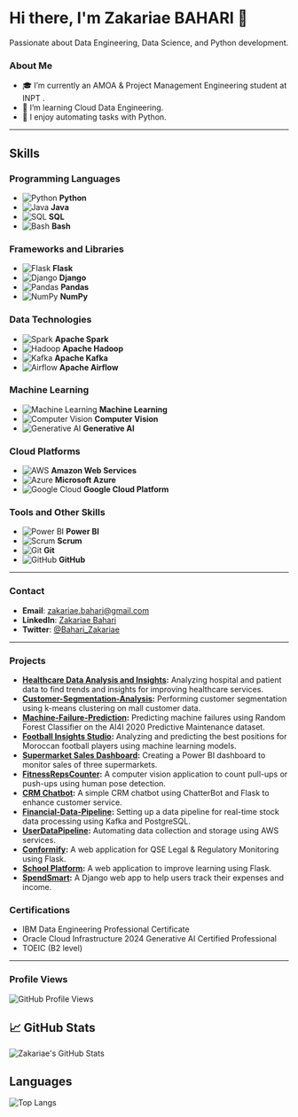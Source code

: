 # Hi there, I'm Zakariae BAHARI 👋

Passionate about Data Engineering, Data Science, and Python development. 

 ### About Me
- 🎓 I’m currently an AMOA & Project Management Engineering student at INPT .
- 🌱 I’m learning Cloud Data Engineering.
- 🔧 I enjoy automating tasks with Python.
---


  ## Skills

### Programming Languages
- ![Python](https://img.shields.io/badge/-Python-3776AB?style=flat&logo=python&logoColor=white) **Python**
- ![Java](https://img.shields.io/badge/-Java-007396?style=flat&logo=java&logoColor=white) **Java**
- ![SQL](https://img.shields.io/badge/-SQL-4479A1?style=flat&logo=postgresql&logoColor=white) **SQL**
- ![Bash](https://img.shields.io/badge/-Bash-4EAA25?style=flat&logo=gnubash&logoColor=white) **Bash**

### Frameworks and Libraries
- ![Flask](https://img.shields.io/badge/-Flask-000000?style=flat&logo=flask&logoColor=white) **Flask**
- ![Django](https://img.shields.io/badge/-Django-092E20?style=flat&logo=django&logoColor=white) **Django**
- ![Pandas](https://img.shields.io/badge/-Pandas-150458?style=flat&logo=pandas&logoColor=white) **Pandas**
- ![NumPy](https://img.shields.io/badge/-NumPy-013243?style=flat&logo=numpy&logoColor=white) **NumPy**

### Data Technologies
- ![Spark](https://img.shields.io/badge/-Spark-E25A1C?style=flat&logo=apache-spark&logoColor=white) **Apache Spark**
- ![Hadoop](https://img.shields.io/badge/-Hadoop-66CCFF?style=flat&logo=apache-hadoop&logoColor=white) **Apache Hadoop**
- ![Kafka](https://img.shields.io/badge/-Kafka-231F20?style=flat&logo=apache-kafka&logoColor=white) **Apache Kafka**
- ![Airflow](https://img.shields.io/badge/-Airflow-017CEE?style=flat&logo=apache-airflow&logoColor=white) **Apache Airflow**

### Machine Learning
- ![Machine Learning](https://img.shields.io/badge/-Machine%20Learning-F7931E?style=flat&logo=tensorflow&logoColor=white) **Machine Learning**
- ![Computer Vision](https://img.shields.io/badge/-Computer%20Vision-007ACC?style=flat&logo=opencv&logoColor=white) **Computer Vision**
- ![Generative AI](https://img.shields.io/badge/-Generative%20AI-FF6F00?style=flat&logo=openai&logoColor=white) **Generative AI**


### Cloud Platforms
- ![AWS](https://img.shields.io/badge/-AWS-232F3E?style=flat&logo=amazon-aws&logoColor=white) **Amazon Web Services**
- ![Azure](https://img.shields.io/badge/-Azure-0078D4?style=flat&logo=microsoft-azure&logoColor=white) **Microsoft Azure**
- ![Google Cloud](https://img.shields.io/badge/-Google%20Cloud-4285F4?style=flat&logo=google-cloud&logoColor=white) **Google Cloud Platform**

### Tools and Other Skills
- ![Power BI](https://img.shields.io/badge/-Power%20BI-F2C811?style=flat&logo=power-bi&logoColor=black) **Power BI**
- ![Scrum](https://img.shields.io/badge/-Scrum-6DB33F?style=flat&logo=scrum&logoColor=white) **Scrum**
- ![Git](https://img.shields.io/badge/-Git-F05032?style=flat&logo=git&logoColor=white) **Git**
- ![GitHub](https://img.shields.io/badge/-GitHub-181717?style=flat&logo=github&logoColor=white) **GitHub**


---

### Contact
- **Email**: zakariae.bahari@gmail.com
- **LinkedIn**: [Zakariae Bahari](https://www.linkedin.com/in/zakariae-bahari-19b233248/)
- **Twitter**: [@Bahari_Zakariae](https://x.com/Bahari_Zakariae)
----

### Projects

- **[Healthcare Data Analysis and Insights](https://github.com/Zakariae-BAHARI/Healthcare-Data-Analysis-and-Insights):** Analyzing hospital and patient data to find trends and insights for improving healthcare services.
- **[Customer-Segmentation-Analysis](https://github.com/Zakariae-BAHARI/Customer-Segmentation-Analysis):** Performing customer segmentation using k-means clustering on mall customer data.
- **[Machine-Failure-Prediction](https://github.com/Zakariae-BAHARI/Machine-Failure-Prediction):** Predicting machine failures using Random Forest Classifier on the AI4I 2020 Predictive Maintenance dataset.
- **[Football Insights Studio](https://github.com/Zakariae-BAHARI/Football-Insights-Studio):** Analyzing and predicting the best positions for Moroccan football players using machine learning models.
- **[Supermarket Sales Dashboard](https://github.com/Zakariae-BAHARI/Supermarket-Sales-Dashboard):** Creating a Power BI dashboard to monitor sales of three supermarkets.
- **[FitnessRepsCounter](https://github.com/Zakariae-BAHARI/FitnessRepsCounter):** A computer vision application to count pull-ups or push-ups using human pose detection.
- **[CRM Chatbot](https://github.com/Zakariae-BAHARI/CRM-Chatbot):** A simple CRM chatbot using ChatterBot and Flask to enhance customer service.
- **[Financial-Data-Pipeline](https://github.com/Zakariae-BAHARI/Financial-Data-Pipeline):** Setting up a data pipeline for real-time stock data processing using Kafka and PostgreSQL.
- **[UserDataPipeline](https://github.com/Zakariae-BAHARI/UserDataPipeline):** Automating data collection and storage using AWS services.
- **[Conformify](https://github.com/Zakariae-BAHARI/Conformify):** A web application for QSE Legal & Regulatory Monitoring using Flask.
- **[School Platform](https://github.com/Zakariae-BAHARI/School-Platform):** A web application to improve learning using Flask.
- **[SpendSmart](https://github.com/Zakariae-BAHARI/SpendSmart):** A Django web app to help users track their expenses and income.

### Certifications

- IBM Data Engineering Professional Certificate
- Oracle Cloud Infrastructure 2024 Generative AI Certified Professional
- TOEIC (B2 level)

---

### Profile Views
![GitHub Profile Views](https://komarev.com/ghpvc/?username=Zakariae-BAHARI&color=blue)

## 📈 GitHub Stats
![Zakariae's GitHub Stats](https://github-readme-stats.vercel.app/api?username=Zakariae-BAHARI&show_icons=true&theme=radical)

## Languages 
![Top Langs](https://github-readme-stats.vercel.app/api/top-langs/?username=Zakariae-BAHARI&layout=compact&theme=radical)
